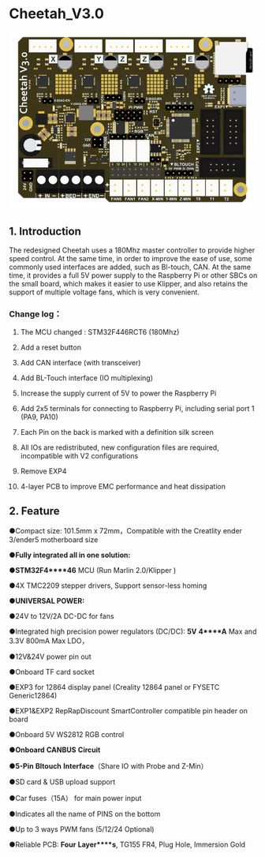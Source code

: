 # Cheetah_V3.0

![](images/Cheetah_Top.png)

## 1. Introduction

The redesigned Cheetah uses a 180Mhz master controller to provide higher speed control. At the same time, in order to improve the ease of use, some commonly used interfaces are added, such as Bl-touch, CAN. At the same time, it provides a full 5V power supply to the Raspberry Pi or other SBCs on the small board, which makes it easier to use Klipper, and also retains the support of multiple voltage fans, which is very convenient.

### Change log：

1. The MCU changed : STM32F446RCT6 (180Mhz)

2. Add a reset button

3. Add CAN interface (with transceiver)

4. Add BL-Touch interface (IO multiplexing)

5. Increase the supply current of 5V to power the Raspberry Pi

6. Add 2x5 terminals for connecting to Raspberry Pi, including serial port 1 (PA9, PA10)

7. Each Pin on the back is marked with a definition silk screen

8. All IOs are redistributed, new configuration files are required, incompatible with V2 configurations

9. Remove EXP4

10. 4-layer PCB to improve EMC performance and heat dissipation

## 2. Feature

●Compact size: 101.5mm x 72mm，Compatible with the Creatlity ender 3/ender5 motherboard size

●**Fully integrated all in one solution:**

  ●**STM32F4****46** MCU (Run Marlin 2.0/Klipper )

  ●4X TMC2209 stepper drivers, Support sensor-less homing

●**UNIVERSAL POWER:**

  ●24V to 12V/2A DC-DC for fans

  ●Integrated high precision power regulators (DC/DC): **5V** **4****A** Max and 3.3V 800mA Max LDO，

  ●12V&24V power pin out

●Onboard TF card socket

●EXP3 for 12864 display panel (Creality 12864 panel or FYSETC Generic12864)

●EXP1&EXP2 RepRapDiscount SmartController compatible pin header on board

●Onboard 5V WS2812 RGB control

●**Onboard** **CANBUS** **Circuit**

●**5-Pin** **Bltouch** **Interface**（Share IO with Probe and Z-Min）

●SD card & USB upload support

●Car fuses（15A） for main power input

●Indicates all the name of PINS on the bottom

●Up to 3 ways PWM fans (5/12/24 Optional)

●Reliable PCB: **Four** **Layer****s**, TG155 FR4, Plug Hole, Immersion Gold